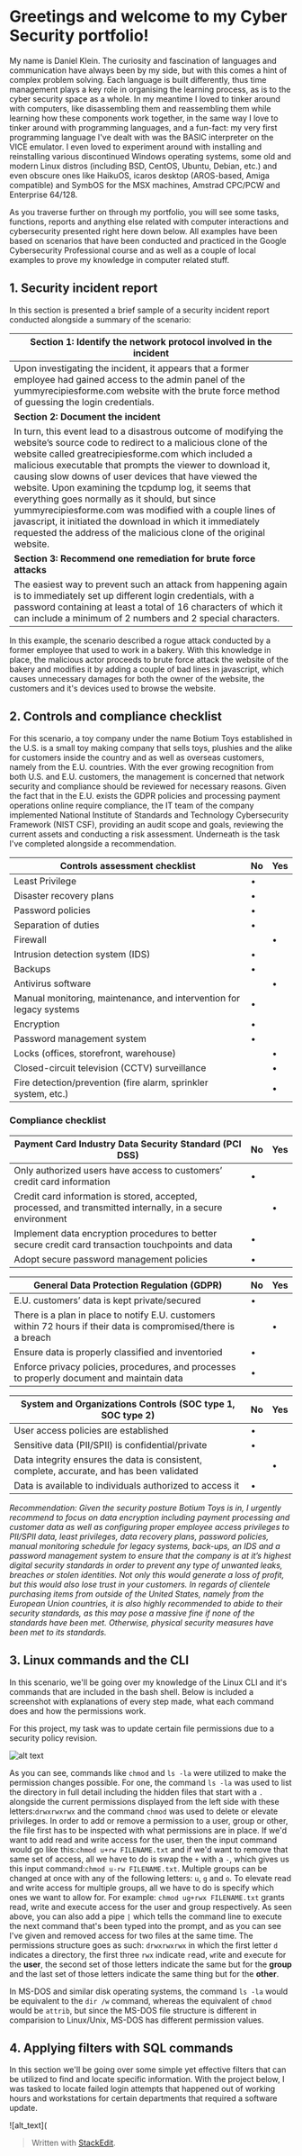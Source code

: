 # Greetings and welcome to my Cyber Security portfolio!

My name is Daniel Klein. The curiosity and fascination of languages and communication have always been by my side, but with this comes a hint of complex problem solving. Each language is built differently, thus time management plays a key role in organising the learning process, as is to the cyber security space as a whole. In my meantime I loved to tinker around with computers, like disassembling them and reassembling them while learning how these components work together, in the same way I love to tinker around with programming languages, and a fun-fact: my very first programming language I've dealt with was the BASIC interpreter on the VICE emulator. I even loved to experiment around with installing and reinstalling various discontinued Windows operating systems, some old and modern Linux distros (including BSD, CentOS, Ubuntu, Debian, etc.) and even obscure ones like HaikuOS, icaros desktop (AROS-based, Amiga compatible) and SymbOS for the MSX machines, Amstrad CPC/PCW and Enterprise 64/128.

As you traverse further on through my portfolio, you will see some tasks, functions, reports and anything else related with computer interactions and cybersecurity presented right here down below. All examples have been based on scenarios that have been conducted and practiced in the Google Cybersecurity Professional course and as well as a couple of local examples to prove my knowledge in computer related stuff.

## 1. Security incident report

In this section is presented a brief sample of a security incident report conducted alongside a summary of the scenario:


| **Section 1: Identify the network protocol involved in the incident**|
|--|
| Upon investigating the incident, it appears that a former employee had gained access to the admin panel of the yummyrecipiesforme.com website with the brute force method of guessing the login credentials. |
| **Section 2: Document the incident**|
|In turn, this event lead to a disastrous outcome of modifying the website’s source code to redirect to a malicious clone of the website called greatrecipiesforme.com which included a malicious executable that prompts the viewer to download it, causing slow downs of user devices that have viewed the website. Upon examining the tcpdump log, it seems that everything goes normally as it should, but since yummyrecipiesforme.com was modified with a couple lines of javascript, it initiated the download in which it immediately requested the address of the malicious clone of the original website.|
| **Section 3: Recommend one remediation for brute force attacks** |
|The easiest way to prevent such an attack from happening again is to immediately set up different login credentials, with a password containing at least a total of 16 characters of which it can include a minimum of 2 numbers and 2 special characters.|

In this example, the scenario described a rogue attack conducted by a former employee that used to work in a bakery. With this knowledge in place, the malicious actor proceeds to brute force attack the website of the bakery and modifies it by adding a couple of bad lines in javascript, which causes unnecessary damages for both the owner of the website, the customers and it's devices used to browse the website. 

## 2. Controls and compliance checklist
For this scenario, a toy company under the name Botium Toys established in the U.S. is a small toy making company that sells toys, plushies and the alike for customers inside the country and as well as overseas customers, namely from the E.U. countries. With the ever growing recognition from both U.S. and E.U. customers, the management is concerned that network security and compliance should be reviewed for necessary reasons. Given the fact that in the E.U. exists the GDPR policies and processing payment operations online require compliance, the IT team of the company implemented National Institute of Standards and Technology Cybersecurity Framework (NIST CSF), providing an audit scope and goals, reviewing the current assets and conducting a risk assessment. Underneath is the task I've completed alongside a recommendation.

| **Controls assessment checklist** | **No** | **Yes** |
|--|--|--|
|Least Privilege| •|
|Disaster recovery plans| •|
|Password policies|•|
|Separation of duties|•|
|Firewall||•|
|Intrusion detection system (IDS)|•|
|Backups|•|
|Antivirus software||•|
|Manual monitoring, maintenance, and intervention for legacy systems|•|
|Encryption|•|
|Password management system|•|
|Locks (offices, storefront, warehouse)||•|
|Closed-circuit television (CCTV) surveillance||•|
|Fire detection/prevention (fire alarm, sprinkler system, etc.)||•|

### Compliance checklist

| **Payment Card Industry Data Security Standard (PCI DSS)**| **No** | **Yes** |
|--|--|--|
|Only authorized users have access to customers’ credit card information|•|
|Credit card information is stored, accepted, processed, and transmitted internally, in a secure environment||•|
|Implement data encryption procedures to better secure credit card transaction touchpoints and data|•|
|Adopt secure password management policies|•|

| **General Data Protection Regulation (GDPR)** | **No**| **Yes**|
|-|-|-|
|E.U. customers’ data is kept private/secured|•|
|There is a plan in place to notify E.U. customers within 72 hours if their data is compromised/there is a breach||•|
|Ensure data is properly classified and inventoried|•|
|Enforce privacy policies, procedures, and processes to properly document and maintain data|•|

|**System and Organizations Controls (SOC type 1, SOC type 2)** |**No** |**Yes** |
|-|-|-|
|User access policies are established|•|
|Sensitive data (PII/SPII) is confidential/private|•|
|Data integrity ensures the data is consistent, complete, accurate, and has been validated||•|
|Data is available to individuals authorized to access it|•|

*Recommendation: Given the security posture Botium Toys is in, I urgently recommend to focus on data encryption including payment processing and customer data as well as configuring proper employee access privileges to PII/SPII data, least privileges, data recovery plans, password policies, manual monitoring schedule for legacy systems, back-ups, an IDS and a password management system to ensure that the company is at it’s highest digital security standards in order to prevent any type of unwanted leaks, breaches or stolen identities. Not only this would generate a loss of profit, but this would also lose trust in your customers. In regards of clientele purchasing items from outside of the United States, namely from the European Union countries, it is also highly recommended to abide to their security standards, as this may pose a massive fine if none of the standards have been met. Otherwise, physical security measures have been met to its standards.*

## 3. Linux commands and the CLI

In this scenario, we'll be going over my knowledge of the Linux CLI and it's commands that are included in the bash shell. Below is included a screenshot with explanations of every step made, what each command does and how the permissions work.

For this project, my task was to update certain file permissions due to a security policy revision.

![alt text](https://github.com/danioklein/cyber-portfolio/blob/469b087a7f26eb85545ef6c6833cd5c7d6cfbcf3/Opera%20Snapshot_2024-08-08_204506.png)

As you can see, commands like `chmod` and `ls -la` were utilized to make the permission changes possible. For one, the command `ls -la` was used to list the directory in full detail including the hidden files that start with a `.` alongside the current permissions displayed from the left side with these letters:`drwxrwxrwx` and the command `chmod` was used to delete or elevate privileges. In order to add or remove a permission to a user, group or other, the file first has to be inspected with what permissions are in place. If we'd want to add read and write access for the user, then the input command would go like this:`chmod u+rw FILENAME.txt` and if we'd want to remove that same set of access, all we have to do is swap the `+` with a `-`, which gives us this input command:`chmod u-rw FILENAME.txt`. Multiple groups can be changed at once with any of the following letters: `u`, `g` and `o`. To elevate read and write access for multiple groups, all we have to do is specify which ones we want to allow for. For example: `chmod ug+rwx FILENAME.txt` grants read, write and execute access for the user and group respectively. As seen above, you can also add a pipe `|` which tells the command line to execute the next command that's been typed into the prompt, and as you can see I've given and removed access for two files at the same time. The permissions structure goes as such: `drwxrwxrwx` in which the first letter `d` indicates a directory, the first three `rwx` indicate `r`ead, `w`rite and e`x`ecute for the **user**, the second set of those letters indicate the same but for the **group** and the last set of those letters indicate the same thing but for the **other**. 

In MS-DOS and similar disk operating systems, the command `ls -la` would be equivalent to the `dir /w` command, whereas the equivalent of `chmod` would be `attrib`, but since the MS-DOS file structure is different in comparision to Linux/Unix, MS-DOS has different permission values. 

## 4. Applying filters with SQL commands

In this section we'll be going over some simple yet effective filters that can be utilized to find and locate specific information. With the project below, I was tasked to locate failed login attempts that happened out of working hours and workstations for certain departments that required a software update.

![alt_text](


> Written with [StackEdit](https://stackedit.io/).
